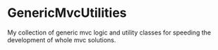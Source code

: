 # GenericMvcUtilities
My collection of generic mvc logic and utility classes for speeding the development of whole mvc solutions.

